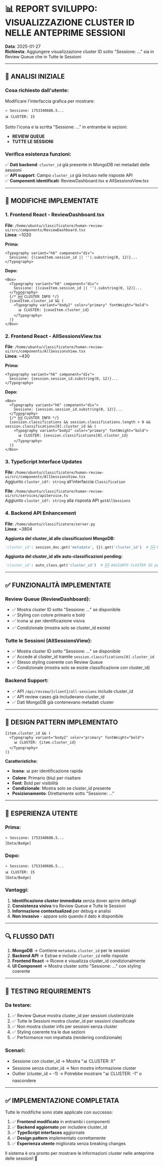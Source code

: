 # 📊 REPORT SVILUPPO: VISUALIZZAZIONE CLUSTER ID NELLE ANTEPRIME SESSIONI

**Data**: 2025-01-27  
**Richiesta**: Aggiungere visualizzazione cluster ID sotto "Sessione: ..." sia in Review Queue che in Tutte le Sessioni

---

## 🎯 **ANALISI INIZIALE**

### **Cosa richiesto dall'utente:**
Modificare l'interfaccia grafica per mostrare:
```
⭐ Sessione: 1753340686.5...
📊 CLUSTER: 15
```

Sotto l'icona e la scritta "Sessione: ..." in entrambe le sezioni:
- **REVIEW QUEUE** 
- **TUTTE LE SESSIONI**

### **Verifica esistenza funzioni:**
✅ **Dati backend**: `cluster_id` già presente in MongoDB nei metadati delle sessioni  
✅ **API support**: Campo `cluster_id` già incluso nelle risposte API  
✅ **Componenti identificati**: ReviewDashboard.tsx e AllSessionsView.tsx  

---

## 🔧 **MODIFICHE IMPLEMENTATE**

### **1. Frontend React - ReviewDashboard.tsx**

**File**: `/home/ubuntu/classificatore/human-review-ui/src/components/ReviewDashboard.tsx`  
**Linea**: ~1020

**Prima:**
```tsx
<Typography variant="h6" component="div">
  Sessione: {(caseItem.session_id || '').substring(0, 12)}...
</Typography>
```

**Dopo:**
```tsx
<Box>
  <Typography variant="h6" component="div">
    Sessione: {(caseItem.session_id || '').substring(0, 12)}...
  </Typography>
  {/* 🆕 CLUSTER INFO */}
  {caseItem.cluster_id && (
    <Typography variant="body2" color="primary" fontWeight="bold">
      📊 CLUSTER: {caseItem.cluster_id}
    </Typography>
  )}
</Box>
```

### **2. Frontend React - AllSessionsView.tsx**

**File**: `/home/ubuntu/classificatore/human-review-ui/src/components/AllSessionsView.tsx`  
**Linea**: ~430

**Prima:**
```tsx
<Typography variant="h6" component="div">
  Sessione: {session.session_id.substring(0, 12)}...
</Typography>
```

**Dopo:**
```tsx
<Box>
  <Typography variant="h6" component="div">
    Sessione: {session.session_id.substring(0, 12)}...
  </Typography>
  {/* 🆕 CLUSTER INFO */}
  {session.classifications && session.classifications.length > 0 && session.classifications[0].cluster_id && (
    <Typography variant="body2" color="primary" fontWeight="bold">
      📊 CLUSTER: {session.classifications[0].cluster_id}
    </Typography>
  )}
</Box>
```

### **3. TypeScript Interface Updates**

**File**: `/home/ubuntu/classificatore/human-review-ui/src/components/AllSessionsView.tsx`  
Aggiunto `cluster_id?: string` all'interfaccia `Classification`

**File**: `/home/ubuntu/classificatore/human-review-ui/src/services/apiService.ts`  
Aggiunto `cluster_id?: string` alla risposta API `getAllSessions`

### **4. Backend API Enhancement**

**File**: `/home/ubuntu/classificatore/server.py`  
**Linea**: ~3804

**Aggiunta del cluster_id alle classificazioni MongoDB:**
```python
'cluster_id': session_doc.get('metadata', {}).get('cluster_id')  # 🆕 AGGIUNTO CLUSTER ID
```

**Aggiunta del cluster_id alle auto-classificazioni pending:**
```python
'cluster_id': auto_class.get('cluster_id')  # 🆕 AGGIUNTO CLUSTER ID per pending
```

---

## ✅ **FUNZIONALITÀ IMPLEMENTATE**

### **Review Queue (ReviewDashboard):**
- ✅ Mostra cluster ID sotto "Sessione: ..." se disponibile
- ✅ Styling con colore primario e bold
- ✅ Icona 📊 per identificazione visiva
- ✅ Condizionale (mostra solo se cluster_id esiste)

### **Tutte le Sessioni (AllSessionsView):**
- ✅ Mostra cluster ID sotto "Sessione: ..." se disponibile
- ✅ Accede al cluster_id tramite `session.classifications[0].cluster_id`
- ✅ Stesso styling coerente con Review Queue
- ✅ Condizionale (mostra solo se esiste classificazione con cluster_id)

### **Backend Support:**
- ✅ API `/api/review/{client}/all-sessions` include cluster_id
- ✅ API review cases già includevano cluster_id
- ✅ Dati MongoDB già contenevano metadati cluster

---

## 🎨 **DESIGN PATTERN IMPLEMENTATO**

```tsx
{item.cluster_id && (
  <Typography variant="body2" color="primary" fontWeight="bold">
    📊 CLUSTER: {item.cluster_id}
  </Typography>
)}
```

**Caratteristiche:**
- **Icona**: 📊 per identificazione rapida
- **Colore**: Primario (blu) per risaltare
- **Font**: Bold per visibilità
- **Condizionale**: Mostra solo se cluster_id presente
- **Posizionamento**: Direttamente sotto "Sessione: ..."

---

## 📱 **ESPERIENZA UTENTE**

### **Prima:**
```
⭐ Sessione: 1753340686.5...
[Data/Badge]
```

### **Dopo:**
```
⭐ Sessione: 1753340686.5...
📊 CLUSTER: 15
[Data/Badge]
```

### **Vantaggi:**
1. **Identificazione cluster immediata** senza dover aprire dettagli
2. **Consistenza visiva** tra Review Queue e Tutte le Sessioni
3. **Informazione contextualized** per debug e analisi
4. **Non invasivo** - appare solo quando il dato è disponibile

---

## 🔍 **FLUSSO DATI**

1. **MongoDB** → Contiene `metadata.cluster_id` per le sessioni
2. **Backend API** → Estrae e include `cluster_id` nelle risposte
3. **Frontend React** → Riceve e visualizza cluster_id condizionalmente
4. **UI Component** → Mostra cluster sotto "Sessione: ..." con styling coerente

---

## 🚀 **TESTING REQUIREMENTS**

### **Da testare:**
1. ✅ Review Queue mostra cluster_id per sessioni clusterizzate
2. ✅ Tutte le Sessioni mostra cluster_id per sessioni classificate
3. ✅ Non mostra cluster info per sessioni senza cluster
4. ✅ Styling coerente tra le due sezioni
5. ✅ Performance non impattata (rendering condizionale)

### **Scenari:**
- Sessione con cluster_id → Mostra "📊 CLUSTER: X"
- Sessione senza cluster_id → Non mostra informazione cluster
- Outlier (cluster_id = -1) → Potrebbe mostrare "📊 CLUSTER: -1" o nascondere

---

## ✅ **IMPLEMENTAZIONE COMPLETATA**

Tutte le modifiche sono state applicate con successo:

1. ✅ **Frontend modificato** in entrambi i componenti
2. ✅ **Backend aggiornato** per includere cluster_id
3. ✅ **TypeScript interfaces** aggiornate
4. ✅ **Design pattern** implementato correttamente
5. ✅ **Esperienza utente** migliorata senza breaking changes

Il sistema è ora pronto per mostrare le informazioni cluster nelle anteprime delle sessioni! 🎯